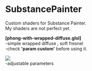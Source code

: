 # SubstancePainter

Custom shaders for Substance Painter.<br>
My shaders are not perfect yet.

<b>[phong-with-wrapped-diffuse.glsl]</b><br>
-simple wrapped diffuse , soft fresnel<br>
-check <b>'param custom'</b> before using it.

<img src="https://lh6.googleusercontent.com/b1a900-S9xHYU5ThuEEmYtnK-tCLRHm-bGY5qgV221Nn5uONB1SdgHtb-2z_PcM_wsDHFQMcAVwyfwE=w1576-h655"/><br>
-adjustable parameters
